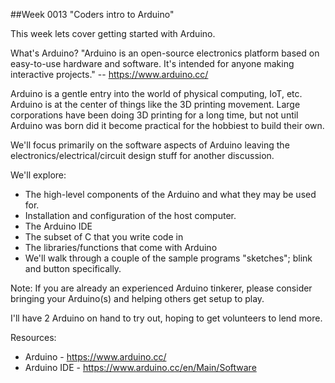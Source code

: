 ##Week 0013 "Coders intro to Arduino"

This week lets cover getting started with Arduino. 

What's Arduino? "Arduino is an open-source electronics platform based on easy-to-use hardware and software. It's intended for anyone making interactive projects." -- https://www.arduino.cc/

Arduino is a gentle entry into the world of physical computing, IoT, etc. Arduino is at the center of things like the 3D printing movement. Large corporations have been doing 3D printing for a long time, but not until Arduino was born did it become practical for the hobbiest to build their own.

We'll focus primarily on the software aspects of Arduino leaving the electronics/electrical/circuit design stuff for another discussion.

We'll explore:
* The high-level components of the Arduino and what they may be used for.
* Installation and configuration of the host computer.
* The Arduino IDE
* The subset of C that you write code in
* The libraries/functions that come with Arduino
* We'll walk through a couple of the sample programs "sketches"; blink and button specifically.

Note: If you are already an experienced Arduino tinkerer, please consider bringing your Arduino(s) and helping others get setup to play.

I'll have 2 Arduino on hand to try out, hoping to get volunteers to lend more.

Resources:
* Arduino - https://www.arduino.cc/
* Arduino IDE - https://www.arduino.cc/en/Main/Software
